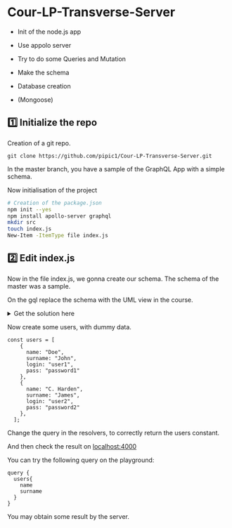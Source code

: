 # Cour-LP-Transverse-Server

- Init of the node.js app

- Use appolo server

- Try to do some Queries and Mutation

- Make the schema

- Database creation 

- (Mongoose)


## 1️⃣ Initialize the repo

Creation of a git repo. 

` git clone https://github.com/pipic1/Cour-LP-Transverse-Server.git `

In the master branch, you have a sample of the GraphQL App with a simple schema. 


Now initialisation of the project
```sh
# Creation of the package.json
npm init --yes
npm install apollo-server graphql
mkdir src
touch index.js
New-Item -ItemType file index.js
```

## 2️⃣ Edit index.js

Now in the file index.js, we gonna create our schema.
The schema of the master was a sample.

On the gql replace the schema with the UML view in the course.

<details>
  <summary>Get the solution here</summary>
 
```
const typeDefs = gql`
  type User {
    name: String
    surname: String
    login: String
    pass: String
    token: String
    projects: [Project]
  }
  type Project {
    name: String
    description: String
    tasks: [Task]
  }
  type Task {
    name: String
    description: String
    duration: String
    Status: Int
  }
  type Query {
    users: [User]
    projects: [Project]
    Tasks: [Task]
  }
`; 
```

</details>

Now create some users, with dummy data.


```
const users = [
    {
      name: "Doe",
      surname: "John",
      login: "user1",
      pass: "password1"
    },
    {
      name: "C. Harden",
      surname: "James",
      login: "user2",
      pass: "password2"
    },
  ];
```

Change the query in the resolvers, to correctly return the users constant.

And then check the result on [localhost:4000](localhost:4000) 

You can try the following query on the playground: 

```
query {
  users{
    name
    surname
  }
}
```

You may obtain some result by the server.

